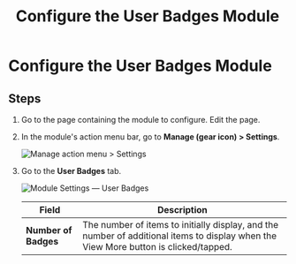 ﻿---
uid: config-module-user-badges
locale: en
title: Configure the User Badges Module
dnneditions: 
dnnversion: 09.02.00
related-topics: 
---

# Configure the User Badges Module

## Steps

1.  Go to the page containing the module to configure. Edit the page.
2.  In the module's action menu bar, go to **Manage (gear icon) \> Settings**.
    
      
    
    ![Manage action menu > Settings](/images/scr-actionmenu-manage-settings.png)
    
      
    
3.  Go to the **User Badges** tab.
    
      
    
    ![Module Settings — User Badges](/images/scr-modulesettings-UserBadges.png)
    
      
    
    |**Field**|**Description**|
    |---|---|
    |**Number of Badges**|The number of items to initially display, and the number of additional items to display when the View More button is clicked/tapped.|
